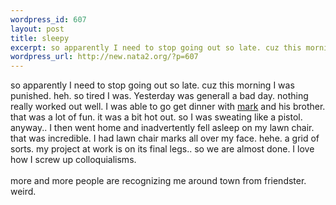 ```yaml
--- 
wordpress_id: 607
layout: post
title: sleepy
excerpt: so apparently I need to stop going out so late. cuz this morning I was punished. heh. so tired I was. Yesterday was generall a bad day. nothing really worked out well. I was able to go get dinner with mark and his brother. that was a lot of fun. it was a bit hot out. so I was sweating like a pistol. anyway.. I then went home and inadvertently fell asleep o...
wordpress_url: http://new.nata2.org/?p=607
---
```

so apparently I need to stop going out so late. cuz this morning I was punished. heh. so tired I was. Yesterday was generall a bad day. nothing really worked out well. I was able to go get dinner with <a href="http://www.markhayward.net">mark</a> and his brother. that was a lot of fun. it was a bit hot out. so I was sweating like a pistol. anyway.. I then went home and inadvertently fell asleep on my lawn chair. that was incredible. I had lawn chair marks all over my face. hehe. a grid of sorts. my project at work is on its final legs.. so we are almost done. I love how I screw up colloquialisms. <br/><br/>more and more people are recognizing me around town from friendster. weird. 

